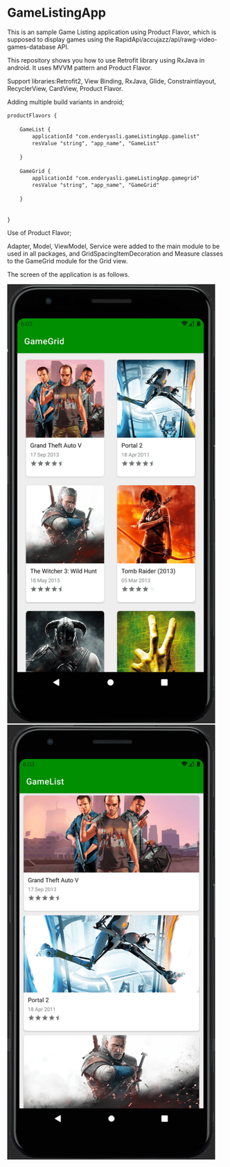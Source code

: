 # GameListingApp


This is an sample Game Listing application using Product Flavor, which is supposed to display games using the 
RapidApi/accujazz/api/rawg-video-games-database API.

This repository shows you how to use Retrofit library using RxJava in android. It uses MVVM pattern and Product Flavor.

Support libraries:Retrofit2, View Binding, RxJava, Glide, Constraintlayout, RecyclerView, CardView, Product Flavor.


Adding multiple build variants in android;

    productFlavors {

        GameList {
            applicationId "com.enderyasli.gameListingApp.gamelist"
            resValue "string", "app_name", "GameList"

        }

        GameGrid {
            applicationId "com.enderyasli.gameListingApp.gamegrid"
            resValue "string", "app_name", "GameGrid"

        }


    }

Use of Product Flavor;

Adapter, Model, ViewModel, Service were added to the main module to be used in all packages,
and GridSpacingItemDecoration and Measure classes to the GameGrid module for the Grid view.

The screen of the application is as follows.

<img src="screenshots/grid.png"  width="480">
<img src="screenshots/list.png"  width="480">
